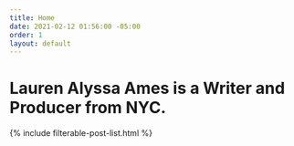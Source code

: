```yaml
---
title: Home
date: 2021-02-12 01:56:00 -05:00
order: 1
layout: default
---
```


<div class="home">

  <h1 class="heading-1 page-heading">Lauren Alyssa Ames is a Writer and Producer from NYC.</h1>

  <!-- {% include circle-lockup.html %} -->

  {% include filterable-post-list.html %}

</div>
